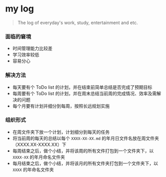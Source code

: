 my log
======

> The log of everyday's work, study, entertainment and etc.

### 面临的窘境

* 时间管理能力比较差
* 学习效率较低
* 容易分心


### 解决方法

* 每天要有个 ToDo list 的计划，并在结束前简单总结是否完成了预期目标
* 每周要有个 ToDo list 的计划，并在周末总结当前周的完成情况、效率及需解决的问题
* 每个月要有计划并细分到每周，按照长远规划实施

### 组织形式

* 在周文件夹下放一个计划，计划细分到每天的任务
* 将当前周的每天的总结以每个 `XXXX-XX-XX.md` 的年月日文件名放在周文件夹（XXXX.XX-XXXX.XX）下
* 每周结束之后，做个小结，并将该周的所有文件打包到一个文件夹下，以 `XXXX-XX` 的年月命名文件夹
* 每月结束之后，做个小结，并将该月的所有文件夹打包到一个文件夹下，以 `XXXX` 的年命名文件夹

